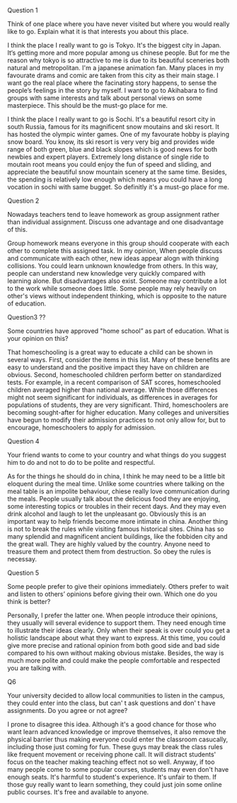Question 1

Think of one place where you have never visited but where you would really like to go. Explain what it is that interests you about this place.



I think the place I really want to go is Tokyo. It's the biggest city in Japan. It‘s getting more and more popular among us chinese people. But for  me the reason why tokyo is so attractive to me is due to its beautiful sceneries both natural and metropolitan. I'm a japanese animation fan. Many places in my favourate drams and comic are taken from this city as their main stage. I want go the real place where the facinating story happens, to sense the people’s feelings in the story by myself. I want to go to Akihabara to find groups with same interests and talk about personal views on some masterpiece. This should be the must-go place for me. 



I think the place I really want to go is Sochi. It's a beautiful resort city in south Russia, famous for its magnificent snow moutains and ski resort. It has hosted the olympic winter games. One of my favourate hobby is playing snow board. You know, its ski resort is very very big and provides wide range of both green, blue and black slopes which is good news for both newbies and expert players. Extremely long distance of single ride to moutain root means you could enjoy the fun of speed and sliding, and appreciate the beautiful snow mountain scenery at the same time. Besides, the spending is relatively low enough which means you could have a long vocation in sochi with same bugget. So definitly it's a must-go place for me. 



Question 2

Nowadays teachers tend to leave homework as group assignment rather than
individual assignment. Discuss one advantage and one disadvantage of this.



Group homework means everyone in this group should cooperate with each other to complete this assigned task. In my opinion, When people discuss and communicate with each other, new ideas appear alogn with thinking collisions. You could learn unknown knowledge from others. In this way, people can understand new knowledge very quickly compared with learning alone. But disadvantages also exist. Someone may contribute a lot to the work while someone does little. Some people may rely heavily on other's views without independent thinking, which is opposite to the nature of education. 



Question3 ??

Some countries have approved "home school” as part of education. What is
your opinion on this?



That homeschooling is a great way to educate a child can be shown in several ways.
First, consider the items in this list. Many of these benefits are easy to understand
and the positive impact they have on children are obvious. Second, homeschooled
children perform better on standardized tests. For example, in a recent comparison
of SAT scores, homeschooled children averaged higher than national average. While those differences might not seem significant for individuals, as differences in averages for populations of students, they are very significant. Third, homeschoolers are becoming sought-after for higher education. Many colleges and universities have begun to modify their admission practices to not only allow for, but to encourage, homeschoolers to apply for admission.

Question 4

Your friend wants to come to your country and what things do you suggest him to do and not to do to be polite and respectful.

As for the things he should do in china, I think he may need to be a little bit eloquent during the meal time. Unlike some countries where talking on the meal table is an impolite behaviour, chiese really love communication during the meals. People usually talk about the delicious food they are enjoying, some interesting topics or troubles in their recent days. And they may even drink alcohol and laugh to let the unpleasant go. Obviously this is an  important way to help friends become more intimate in china. Another thing is not to break the rules while visiting famous historical sites. China has so many splendid and magnificent ancient buildings, like the fobbiden city and the great wall. They are highly valued by the country. Anyone need to treasure them and protect them from destruction. So obey the rules is necessay.



Question 5

Some people prefer to give their opinions immediately. Others prefer to wait and listen to others’ opinions before giving their own. Which one do you think is better? 

Personally, I prefer the latter one. When people introduce their opinions, they usually will several evidence to support them. They need enough time to illustrate their ideas clearly. Only when their speak is over could you get a holistic landscape about what they want to express. At this time, you could give more precise and rational opinion from both good side and bad side compared to his own without making obvious mistake. Besides, the way is much more polite and could make the people comfortable and respected you are talking with.



Q6

Your university decided to allow local communities to listen in the campus, they could enter into the class, but can' t ask questions and don' t have assignments. Do you agree or not agree? 

I prone to disagree this idea. Although it's a good chance for those who want learn advanced knowledge or improve themselves, it also remove the physical barrier thus making everyone could enter the classroom casucally, including those just coming for fun. These guys may break the class rules like frequent movement or receiving phone call. It will distract students' focus on the teacher making teaching effect not so well. Anyway, if too many people come to some popular courses, students may even don't have enough seats. It's harmful to student's experience. It's unfair to them. If those guy really want to learn something, they could just join some online public courses. It's free and available to anyone.